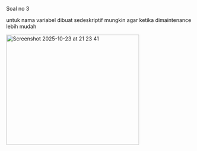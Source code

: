 Soal no 3 

untuk nama variabel dibuat sedeskriptif mungkin agar ketika dimaintenance lebih mudah

<img width="358" height="296" alt="Screenshot 2025-10-23 at 21 23 41" src="https://github.com/user-attachments/assets/16d1d28e-5ddf-405e-9081-4d9fb974d78a" />
